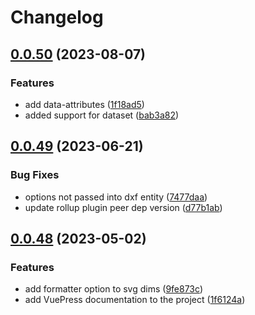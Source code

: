 # Changelog

## [0.0.50](https://github.com/leviat-tech/jsdraft/compare/jsdraft-v0.0.49...jsdraft-v0.0.50) (2023-08-07)


### Features

* add data-attributes ([1f18ad5](https://github.com/leviat-tech/jsdraft/commit/1f18ad5067dced75127701fbcca69c36ce8e18d5))
* added support for dataset ([bab3a82](https://github.com/leviat-tech/jsdraft/commit/bab3a82dfe3fe6eb050c79823c264182f7ac466e))

## [0.0.49](https://github.com/leviat-tech/jsdraft/compare/jsdraft-v0.0.48...jsdraft-v0.0.49) (2023-06-21)


### Bug Fixes

* options not passed into dxf entity ([7477daa](https://github.com/leviat-tech/jsdraft/commit/7477daaf05e19a47ee2cff5d1c43a4c1b7f929cb))
* update rollup plugin peer dep version ([d77b1ab](https://github.com/leviat-tech/jsdraft/commit/d77b1ab5c397685e68013fd6b84f687d153dcea4))

## [0.0.48](https://github.com/leviat-tech/jsdraft/compare/jsdraft-v0.0.47...jsdraft-v0.0.48) (2023-05-02)


### Features

* add formatter option to svg dims ([9fe873c](https://github.com/leviat-tech/jsdraft/commit/9fe873c14a35dd7ab986ccfdc5eb2dd1a97b50e5))
* add VuePress documentation to the project ([1f6124a](https://github.com/leviat-tech/jsdraft/commit/1f6124afdaff42d89585d6386e05565bf1ffcc8d))
